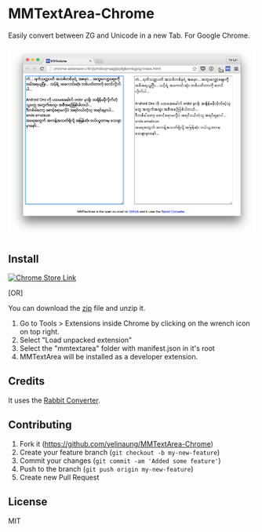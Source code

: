 # MMTextArea-Chrome

Easily convert between ZG and Unicode in a new Tab. For Google Chrome.

![Screenshot](screenshot.png)


## Install

[![Chrome Store Link](https://developer.chrome.com/webstore/images/ChromeWebStore_Badge_v2_340x96.png)](https://chrome.google.com/webstore/detail/mmtextarea-for-chrome/gfgkhghpajdebnmamindjgkmcknbbhlk)

[OR]

You can download the [zip](https://github.com/yelinaung/MMTextArea-Chrome/archive/master.zip) file and unzip it.

1. Go to Tools > Extensions inside Chrome by clicking on the wrench icon on top right.
2. Select "Load unpacked extension"
3. Select the "mmtextarea" folder with manifest.json in it's root
4. MMTextArea will be installed as a developer extension.


## Credits

It uses the [Rabbit Converter](https://github.com/Rabbit-Converter/Rabbit).


## Contributing

1. Fork it (https://github.com/yelinaung/MMTextArea-Chrome)
2. Create your feature branch (`git checkout -b my-new-feature`)
3. Commit your changes (`git commit -am 'Added some feature'`)
4. Push to the branch (`git push origin my-new-feature`)
5. Create new Pull Request

## License

MIT
